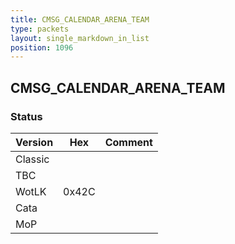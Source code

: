 ```yaml
---
title: CMSG_CALENDAR_ARENA_TEAM
type: packets
layout: single_markdown_in_list
position: 1096
---
```


## CMSG_CALENDAR_ARENA_TEAM

### Status

Version    | Hex        | Comment
---------- | ---------- | ---------- 
Classic    |            |
TBC        |            |
WotLK      | 0x42C      |
Cata       |            |
MoP        |            |